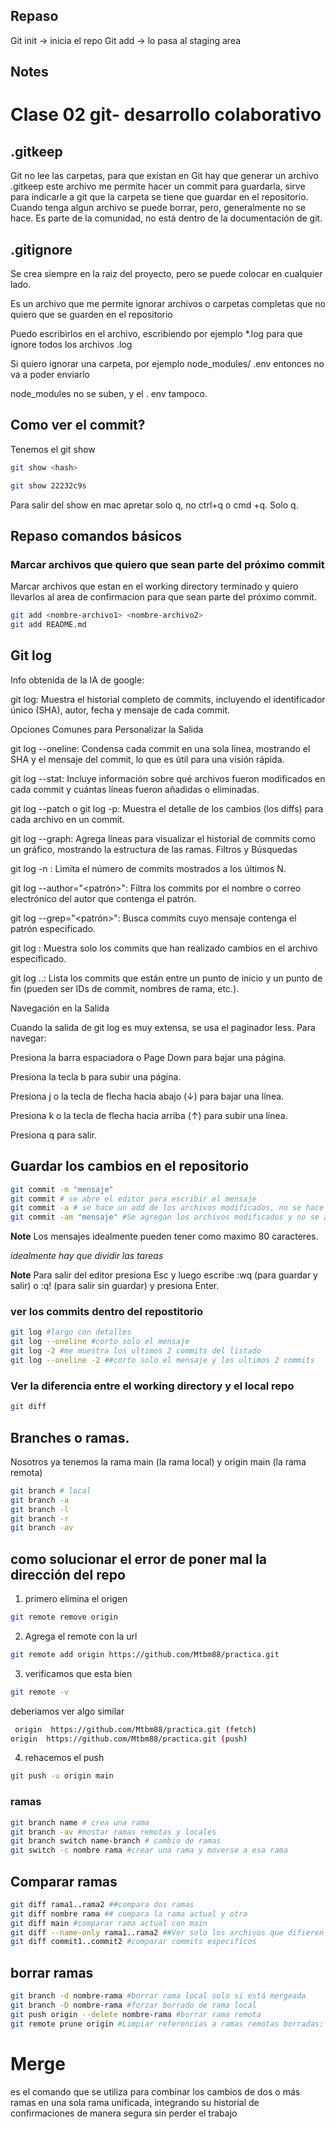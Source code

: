 ## Repaso
Git init -> inicia el repo
Git add -> lo pasa al  staging area
## Notes


# Clase 02 git- desarrollo colaborativo 
## .gitkeep
Git no lee las carpetas, para que existan en Git hay que generar un archivo .gitkeep este archivo me permite hacer un commit para guardarla, sirve para indicarle a git que la carpeta se tiene que guardar en el repositorio. 
Cuando tenga algun archivo se puede borrar, pero, generalmente no se hace. Es parte de la comunidad, no está dentro de la documentación de git. 

## .gitignore

Se crea siempre en la raiz del proyecto, pero se puede colocar en cualquier lado.  

Es un archivo que me permite ignorar archivos o carpetas completas que no quiero que se guarden en el repositorio 

Puedo escribirlos en el archivo, escribiendo por ejemplo *.log para que ignore todos los archivos .log

Si quiero ignorar una carpeta, por ejemplo node_modules/ 
.env entonces no va a poder enviarlo 

node_modules no se suben, y el . env tampoco. 

## Como ver el commit? 
Tenemos el  git show

```sh
git show <hash>

git show 22232c9s
```


Para salir del show en mac apretar solo q, no ctrl+q o cmd +q. Solo q. 

## Repaso comandos básicos 
### Marcar archivos que quiero que sean parte del próximo commit

Marcar archivos que estan en el working directory terminado y quiero llevarlos al area de confirmacion para que sean parte del próximo commit.
```sh
git add <nombre-archivo1> <nombre-archivo2>
git add README.md
```
## Git log

Info obtenida de la IA de google: 

git log: Muestra el historial completo de commits, incluyendo el identificador único (SHA), autor, fecha y mensaje de cada commit.

Opciones Comunes para Personalizar la Salida 

git log --oneline: Condensa cada commit en una sola línea, mostrando el SHA y el mensaje del commit, lo que es útil para una visión rápida.

git log --stat: Incluye información sobre qué archivos fueron modificados en cada commit y cuántas líneas fueron añadidas o eliminadas.

git log --patch o git log -p: Muestra el detalle de los cambios (los diffs) para cada archivo en un commit.

git log --graph: Agrega líneas para visualizar el historial de commits como un gráfico, mostrando la estructura de las ramas.
Filtros y Búsquedas

git log -n <N>: Limita el número de commits mostrados a los últimos N. 

git log --author="<patrón>": Filtra los commits por el nombre o correo electrónico del autor que contenga el patrón. 

git log --grep="<patrón>": Busca commits cuyo mensaje contenga el patrón especificado. 

git log <archivo>: Muestra solo los commits que han realizado cambios en el archivo especificado. 

git log <inicio>..<fin>: Lista los commits que están entre un punto de inicio y un punto de fin (pueden ser IDs de commit, nombres de rama, etc.). 


Navegación en la Salida

Cuando la salida de git log es muy extensa, se usa el paginador less. Para navegar: 

Presiona la barra espaciadora o Page Down para bajar una página.

Presiona la tecla b para subir una página.

Presiona j o la tecla de flecha hacia abajo (↓) para bajar una línea.

Presiona k o la tecla de flecha hacia arriba (↑) para subir una línea.

Presiona q para salir.

## Guardar los cambios en el repositorio

```sh
git commit -m "mensaje"
git commit # se abre el editor para escribir el mensaje
git commit -a # se hace un add de los archivos modificados, no se hace un add de los archivos untracked y se abre el editor para escribir el mensaje
git commit -am "mensaje" #Se agregan los archivos modificados y no se abre el editor para escribir el mensaje 

```



**Note** Los mensajes idealmente pueden tener como maximo 80 caracteres. 

*idealmente hay que dividir las tareas*


**Note** Para salir del editor 
presiona Esc y luego escribe :wq (para guardar y salir) o :q! (para salir sin guardar) y presiona Enter. 

### ver los commits dentro del repostitorio 

```sh 
git log #largo con detalles
git log --oneline #corto solo el mensaje
git log -2 #me muestra los ultimos 2 commits del listado
git log --oneline -2 ##corto solo el mensaje y los ultimos 2 commits
```

### Ver la diferencia entre el working directory y el local repo 
```sh
git diff
```

## Branches o ramas. 

Nosotros ya tenemos la rama main (la rama local) y origin main (la rama remota)

```sh
git branch # local
git branch -a
git branch -l 
git branch -r
git branch -av

```

## como solucionar el error de poner mal la dirección del repo 
1) primero elimina el origen 
```sh 
git remote remove origin
````

2) Agrega el remote con la url 
 ```sh
 git remote add origin https://github.com/Mtbm88/practica.git
 ```
 
 3) verificamos que esta bien 
```sh 
git remote -v
```
 deberiamos ver algo similar
```sh
 origin  https://github.com/Mtbm88/practica.git (fetch)
origin  https://github.com/Mtbm88/practica.git (push)
```
4)  rehacemos el push 
```sh
git push -u origin main
``` 

### ramas

 ```sh 
 git branch name # crea una rama 
 git branch -av #mostar ramas remotas y locales
 git branch switch name-branch # cambio de ramas 
 git switch -c nombre rama #crear una rama y moverse a esa rama
 ```
 

 ##  Comparar ramas

 ```sh 
git diff rama1..rama2 ##compara dos ramas
git diff nombre rama ## compara la rama actual y otra
git diff main #comparar rama actual con main
git diff --name-only rama1..rama2 ##Ver solo los archivos que difieren
git diff commit1..commit2 #comparar commits especificos 
 ```

 ## borrar ramas
 ```sh 
 git branch -d nombre-rama #borrar rama local solo si está mergeada
 git branch -D nombre-rama #forzar borrado de rama local
 git push origin --delete nombre-rama #borrar rama remota
 git remote prune origin #Limpiar referencias a ramas remotas borradas:
 ```

 # Merge

 es el comando que se utiliza para combinar los cambios de dos o más ramas en una sola rama unificada, integrando su historial de confirmaciones de manera segura sin perder el trabajo